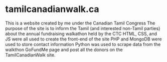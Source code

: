# tamilcanadianwalk.ca
This is a website created by me under the Canadian Tamil Congress
The purpose of the site is to inform the Tamil (and interested non-Tamil parties) about the annual fundraising walkathon held by the CTC
HTML, CSS, and JS were all used to create the front-end of the site
PHP and MongoDB were used to store contact information
Python was used to scrape data from the walkthon GoFundMe page and post all the donors on the TamilCanadianWalk site.
